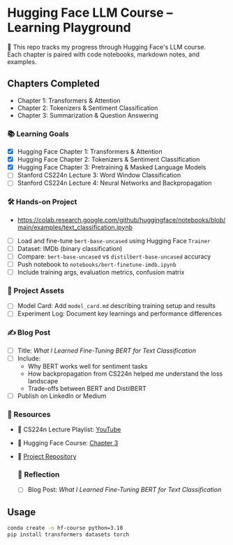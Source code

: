 # Hugging Face LLM Course – Learning Playground

🧪 This repo tracks my progress through Hugging Face's LLM course.  
Each chapter is paired with code notebooks, markdown notes, and examples.

## Chapters Completed
- Chapter 1: Transformers & Attention
- Chapter 2: Tokenizers & Sentiment Classification
- Chapter 3: Summarization & Question Answering  
### 📚 Learning Goals
- [x] Hugging Face Chapter 1: Transformers & Attention
- [x] Hugging Face Chapter 2: Tokenizers & Sentiment Classification
- [X] Hugging Face Chapter 3: Pretraining & Masked Language Models
- [ ] Stanford CS224n Lecture 3: Word Window Classification
- [ ] Stanford CS224n Lecture 4: Neural Networks and Backpropagation

### 🛠️ Hands-on Project
- https://colab.research.google.com/github/huggingface/notebooks/blob/main/examples/text_classification.ipynb
- [ ] Load and fine-tune `bert-base-uncased` using Hugging Face `Trainer`
- [ ] Dataset: IMDb (binary classification)
- [ ] Compare: `bert-base-uncased` vs `distilbert-base-uncased` accuracy
- [ ] Push notebook to `notebooks/bert-finetune-imdb.ipynb`
- [ ] Include training args, evaluation metrics, confusion matrix

### 📂 Project Assets
- [ ] Model Card: Add `model_card.md` describing training setup and results
- [ ] Experiment Log: Document key learnings and performance differences

### ✍️ Blog Post
- [ ] Title: *What I Learned Fine-Tuning BERT for Text Classification*
- [ ] Include:
  - Why BERT works well for sentiment tasks
  - How backpropagation from CS224n helped me understand the loss landscape
  - Trade-offs between BERT and DistilBERT
- [ ] Publish on LinkedIn or Medium

### 🔗 Resources
- 📘 CS224n Lecture Playlist: [YouTube](https://www.youtube.com/playlist?list=PLoROMvodv4rOfhqZuo3tORaN6mTq3FRXa)
- 🤗 Hugging Face Course: [Chapter 3](https://huggingface.co/learn/nlp-course/chapter3/3)
- 📁 [Project Repository](https://github.com/Friday-Hackathon/hf-llm-course-playground)

  
  ### 🧠 Reflection
  - [ ] Blog Post: *What I Learned Fine-Tuning BERT for Text Classification*
## Usage
```bash
conda create -n hf-course python=3.10
pip install transformers datasets torch
